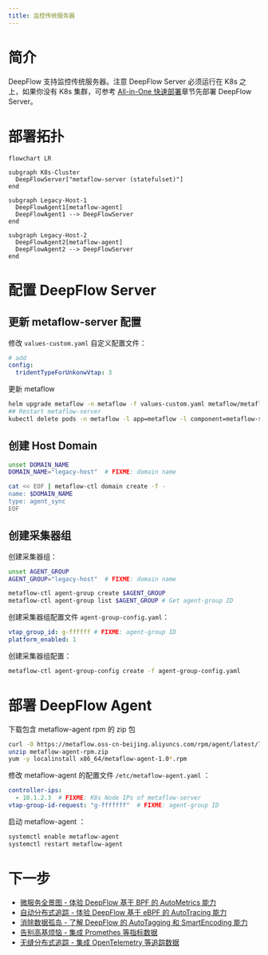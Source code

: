 ```yaml
---
title: 监控传统服务器
---
```


# 简介

DeepFlow 支持监控传统服务器。注意 DeepFlow Server 必须运行在 K8s 之上，如果你没有 K8s 集群，可参考 [All-in-One 快速部署](./all-in-one/)章节先部署 DeepFlow Server。

# 部署拓扑

```mermaid
flowchart LR

subgraph K8s-Cluster
  DeepFlowServer["metaflow-server (statefulset)"]
end

subgraph Legacy-Host-1
  DeepFlowAgent1[metaflow-agent]
  DeepFlowAgent1 --> DeepFlowServer
end

subgraph Legacy-Host-2
  DeepFlowAgent2[metaflow-agent]
  DeepFlowAgent2 --> DeepFlowServer
end
```

# 配置 DeepFlow Server

## 更新 metaflow-server 配置

修改 `values-custom.yaml` 自定义配置文件：
```yaml
# add
config:
  tridentTypeForUnkonwVtap: 3
```

更新 metaflow
```bash
helm upgrade metaflow -n metaflow -f values-custom.yaml metaflow/metaflow
## Restart metaflow-server
kubectl delete pods -n metaflow -l app=metaflow -l component=metaflow-server
```

## 创建 Host Domain

```bash
unset DOMAIN_NAME
DOMAIN_NAME="legacy-host"  # FIXME: domain name

cat << EOF | metaflow-ctl domain create -f -
name: $DOMAIN_NAME
type: agent_sync
EOF
```

## 创建采集器组

创建采集器组：
```bash
unset AGENT_GROUP
AGENT_GROUP="legacy-host"  # FIXME: domain name

metaflow-ctl agent-group create $AGENT_GROUP
metaflow-ctl agent-group list $AGENT_GROUP # Get agent-group ID
```

创建采集器组配置文件 `agent-group-config.yaml`：
```yaml
vtap_group_id: g-ffffff # FIXME: agent-group ID
platform_enabled: 1
```

创建采集器组配置：
```bash
metaflow-ctl agent-group-config create -f agent-group-config.yaml
```

# 部署 DeepFlow Agent

下载包含 metaflow-agent rpm 的 zip 包
```bash
curl -O https://metaflow.oss-cn-beijing.aliyuncs.com/rpm/agent/latest/linux/amd64/metaflow-agent-rpm.zip
unzip metaflow-agent-rpm.zip
yum -y localinstall x86_64/metaflow-agent-1.0*.rpm
```

修改 metaflow-agent 的配置文件 `/etc/metaflow-agent.yaml` ：
```yaml
controller-ips:
  - 10.1.2.3  # FIXME: K8s Node IPs of metaflow-server
vtap-group-id-request: "g-fffffff"  # FIXME: agent-group ID
```

启动 metaflow-agent ：

```bash
systemctl enable metaflow-agent
systemctl restart metaflow-agent
```

# 下一步

- [微服务全景图 - 体验 DeepFlow 基于 BPF 的 AutoMetrics 能力](../auto-metrics/metrics-without-instrumentation/)
- [自动分布式追踪 - 体验 DeepFlow 基于 eBPF 的 AutoTracing 能力](../auto-tracing/tracing-without-instrumentation/)
- [消除数据孤岛 - 了解 DeepFlow 的 AutoTagging 和 SmartEncoding 能力](../auto-tagging/elimilate-data-silos/)
- [告别高基烦恼 - 集成 Promethes 等指标数据](../agent-integration/metrics/metrics-auto-tagging/)
- [无缝分布式追踪 - 集成 OpenTelemetry 等追踪数据](../agent-integration/tracing/tracing-without-blind-spot/)
